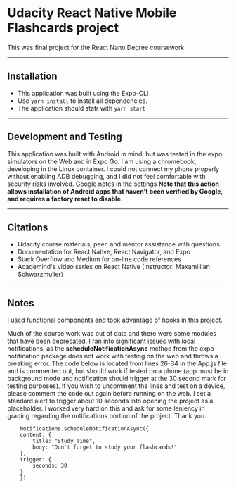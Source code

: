# Udacity React Native Mobile Flashcards project

This was final project for the React Nano Degree coursework.

----------------------------------------------------------------
## Installation

- This application was built using the Expo-CLI
- Use ```yarn install``` to install all dependencies.
- The application should statr with ```yarn start```


----------------------------------------------------------------
## Development and Testing

This application was built with Android in mind, but was tested in the expo simulators on the Web and in Expo Go. I am using a chromebook, developing in the Linux container. I could not connect my phone properly without enabling ADB debugging, and I did not feel comfortable with security risks involved. Google notes in the settings **Note that this action allows installation of Android apps that haven't been verified by Google, and requires a factory reset to disable.** 


----------------------------------------------------------------
## Citations
- Udacity course materials, peer, and mentor assistance with questions.
- Documentation for React Native, React Navigator, and Expo
- Stack Overflow and Medium for on-line code references
- Academind's video series on React Native (Instructor: Maxamillian Schwarzmuller)


----------------------------------------------------------------
## Notes
I used functional components and took advantage of hooks in this project.

Much of the course work was out of date and there were some modules that have been deprecated. I ran into significant issues with local notifications, as the **scheduleNotificationAsync** method from the expo-notification package does not work with testing on the web and throws a breaking error. The code below is located from lines 26-34 in the App.js file and is commented out, but should work if tested on a phone (app must be in background mode and notification should trigger at the 30 second mark for testing purposes). If you wish to uncomment the lines and test on a device, please comment the code out again before running on the web. I set a standard alert to trigger about 10 seconds into opening the project as a placeholder. I worked very hard on this and ask for some leniency in grading regarding the notifications portion of the project. Thank you.   
    
        Notifications.scheduleNotificationAsync({
        content: {
            title: "Study Time",
            body: "Don't forget to study your flashcards!"
        },
        trigger: {
            seconds: 30
        }
        })